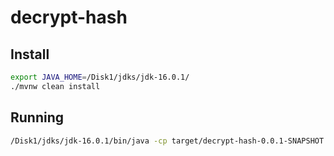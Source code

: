 # decrypt-hash

## Install

```bash
export JAVA_HOME=/Disk1/jdks/jdk-16.0.1/
./mvnw clean install
```

## Running

```bash
/Disk1/jdks/jdk-16.0.1/bin/java -cp target/decrypt-hash-0.0.1-SNAPSHOT.jar br.com.uan.decrypthash.App
```
